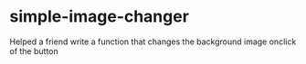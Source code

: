 # simple-image-changer
Helped a friend write a function that changes the background image onclick of the button
